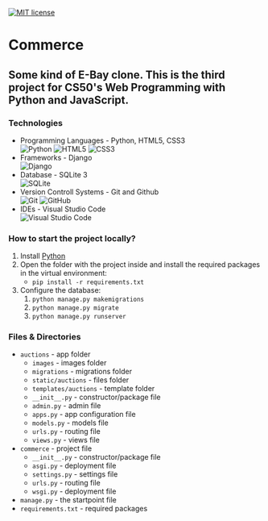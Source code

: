 [![MIT license](https://img.shields.io/badge/License-MIT-blue.svg)](https://github.com/mmanchev23/commerce/blob/master/LICENSE)

# **Commerce**

## Some kind of E-Bay clone. This is the third project for CS50's Web Programming with Python and JavaScript.

### **Technologies**
<ul>
    <li>
        Programming Languages - Python, HTML5, CSS3
        <br/>
        <img alt="Python" src="https://img.shields.io/badge/python-%2314354C.svg?style=for-the-badge&logo=python&logoColor=white"/>
        <img alt="HTML5" src="https://img.shields.io/badge/html5-%23E34F26.svg?style=for-the-badge&logo=html5&logoColor=white"/>
        <img alt="CSS3" src="https://img.shields.io/badge/css3-%231572B6.svg?style=for-the-badge&logo=css3&logoColor=white"/>
    </li>
    <li>
        Frameworks - Django
        <br/>
        <img alt="Django" src="https://img.shields.io/badge/django-%23092E20.svg?style=for-the-badge&logo=django&logoColor=white"/>
    </li>
    <li>
        Database - SQLite 3
        <br/>
        <img alt="SQLite" src ="https://img.shields.io/badge/sqlite-%2307405e.svg?style=for-the-badge&logo=sqlite&logoColor=white"/>
    </li>
    <li>
        Version Controll Systems - Git and Github
        <br/>
        <img alt="Git" src="https://img.shields.io/badge/git-%23F05033.svg?style=for-the-badge&logo=git&logoColor=white"/>
        <img alt="GitHub" src="https://img.shields.io/badge/github-%23121011.svg?style=for-the-badge&logo=github&logoColor=white"/>
    </li>
    <li>
        IDEs - Visual Studio Code
        <br/>
        <img alt="Visual Studio Code" src="https://img.shields.io/badge/VisualStudioCode-0078d7.svg?style=for-the-badge&logo=visual-studio-code&logoColor=white"/>
    </li>
</ul>

### **How to start the project locally?**
1. Install [Python](https://www.python.org/downloads/)
2. Open the folder with the project inside and install the required packages in the virtual environment:
   - `pip install -r requirements.txt`
3. Configure the database:
   1. `python manage.py makemigrations`
   2. `python manage.py migrate`
   3. `python manage.py runserver`

### **Files & Directories**
- `auctions` - app folder
  - `images` - images folder
  - `migrations` - migrations folder
  - `static/auctions` - files folder
  - `templates/auctions` - template folder
  - `__init__.py` - constructor/package file
  - `admin.py` - admin file
  - `apps.py` - app configuration file
  - `models.py` - models file
  - `urls.py` - routing file
  - `views.py` - views file
- `commerce` - project file
  - `__init__.py` - constructor/package file
  - `asgi.py` - deployment file
  - `settings.py` - settings file
  - `urls.py` - routing file
  - `wsgi.py` - deployment file
- `manage.py` - the startpoint file
- `requirements.txt` - required packages
